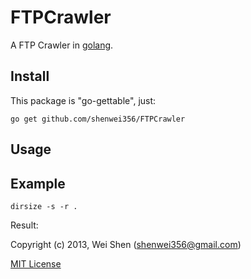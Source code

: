FTPCrawler
=========

A FTP Crawler in [golang](http://golang.org).


Install
-------
This package is "go-gettable", just:

    go get github.com/shenwei356/FTPCrawler

Usage
-----
    


Example
-------
    
    dirsize -s -r .

Result:



      
Copyright (c) 2013, Wei Shen (shenwei356@gmail.com)

[MIT License](https://github.com/shenwei356/FTPCrawler/blob/master/LICENSE)
